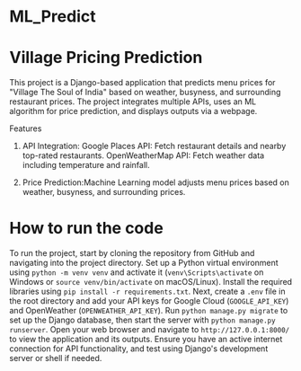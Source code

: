 # ML_Predict

# Village Pricing Prediction
This project is a Django-based application that predicts menu prices for "Village The Soul of India" based on weather, busyness, and surrounding restaurant prices. The project integrates multiple APIs, uses an ML algorithm for price prediction, and displays outputs via a webpage.

Features
1. API Integration:
Google Places API: Fetch restaurant details and nearby top-rated restaurants.
OpenWeatherMap API: Fetch weather data including temperature and rainfall.

3. Price Prediction:Machine Learning model adjusts menu prices based on weather, busyness, and surrounding prices.

# How to run the code
To run the project, start by cloning the repository from GitHub and navigating into the project directory. Set up a Python virtual environment using `python -m venv venv` and activate it (`venv\Scripts\activate` on Windows or `source venv/bin/activate` on macOS/Linux). Install the required libraries using `pip install -r requirements.txt`. Next, create a `.env` file in the root directory and add your API keys for Google Cloud (`GOOGLE_API_KEY`) and OpenWeather (`OPENWEATHER_API_KEY`). Run `python manage.py migrate` to set up the Django database, then start the server with `python manage.py runserver`. Open your web browser and navigate to `http://127.0.0.1:8000/` to view the application and its outputs. Ensure you have an active internet connection for API functionality, and test using Django's development server or shell if needed.
